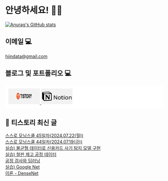 # 안녕하세요! 🙋‍♂️

[![Anurag's GitHub stats](https://github-readme-stats.vercel.app/api?username=HGJin)](https://github.com/anuraghazra/github-readme-stats)
<!--
[![Top Langs](https://github-readme-stats.vercel.app/api/top-langs/?username=HGJin&layout=compact&hide=r,jupyter%20notebook,c%23&exclude_repo=roharui.github.io)](https://github.com/anuraghazra/github-readme-stats)
-->
<!--
## 이런 환경에 익숙해요✍🏼

## 언어

<p>
  <img alt="" src= "https://img.shields.io/badge/JavaScript-F7DF1E?style=flat-square&logo=JavaScript&logoColor=white"/> 
  <img alt="" src= "https://img.shields.io/badge/TypeScript-black?logo=typescript&logoColor=blue"/>
</p>
-->
## 이메일 💻

hjindata@gmail.com

## 블로그 및 포트폴리오 💻

<div style="display: flex; flex-direction: row;background-color: white;padding: 10px;">
    <div style="margin-right: 10px;">
        <a href="https://hjindata.tistory.com/">
            <img src="https://github.com/HGJin/tistory/blob/main/logo/tistory1.png?raw=true" width="100" height="50" />
        </a>
        <a href="https://adventurous-pamphlet-28c.notion.site/DA-Data-Analyst-d609592479e144c9ba8ea716122ef05c/">
            <img src="https://github.com/HGJin/tistory/blob/e35e6767cef7d139a31c75581ae47e5a76940263/logo/notion.png?raw=true" width="100" height="50" />
        </a>
    </div>
</div>

## 📝 티스토리 최신 글

<a href=https://hjindata.tistory.com/308>스스로 모닝스쿨 45일차(2024.07.22(월))</a></br><a href=https://hjindata.tistory.com/307>스스로 모닝스쿨 44일차(2024.07.19(금))</a></br><a href=https://hjindata.tistory.com/306>실습) 불균형 데이터로 신용카드 사기 탐지 모델 구현</a></br><a href=https://hjindata.tistory.com/305>실습) 철판 제고 공정 데이터</a></br><a href=https://hjindata.tistory.com/304>공정 검사와 딥러닝</a></br><a href=https://hjindata.tistory.com/303>실습) Google Net</a></br><a href=https://hjindata.tistory.com/302>이론 - DenseNet</a></br>